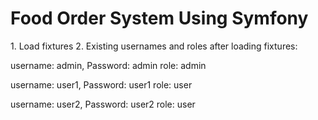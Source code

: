 <h1>Food Order System Using Symfony</h1>
1. Load fixtures 
2. Existing usernames and roles after loading fixtures:

<p>username: admin, Password: admin role: admin</p>
<p>username: user1, Password: user1 role: user</p>
<p>username: user2, Password: user2 role: user</p>
